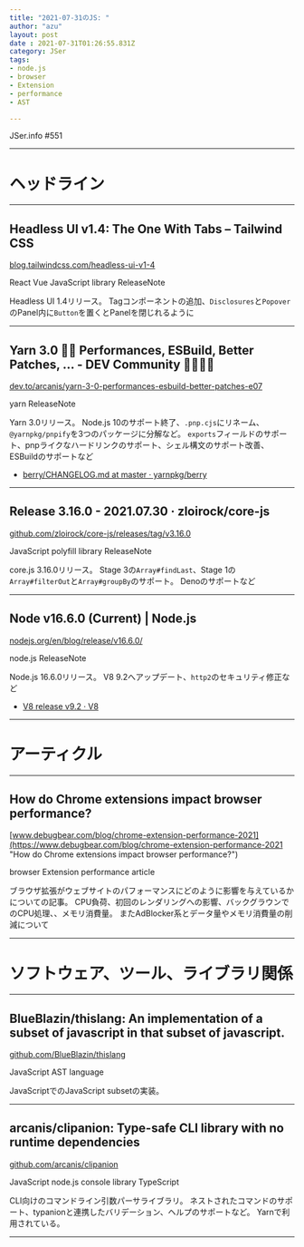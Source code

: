 ```yaml
---
title: "2021-07-31のJS: "
author: "azu"
layout: post
date : 2021-07-31T01:26:55.831Z
category: JSer
tags:
- node.js
- browser
- Extension
- performance
- AST

---
```


JSer.info #551

----

<h1 class="site-genre">ヘッドライン</h1>

----

## Headless UI v1.4: The One With Tabs – Tailwind CSS
[blog.tailwindcss.com/headless-ui-v1-4](https://blog.tailwindcss.com/headless-ui-v1-4 "Headless UI v1.4: The One With Tabs – Tailwind CSS")
<p class="jser-tags jser-tag-icon"><span class="jser-tag">React</span> <span class="jser-tag">Vue</span> <span class="jser-tag">JavaScript</span> <span class="jser-tag">library</span> <span class="jser-tag">ReleaseNote</span></p>

Headless UI 1.4リリース。
Tagコンポーネントの追加、`Disclosures`と`Popover`のPanel内に`Button`を置くとPanelを閉じれるように


----

## Yarn 3.0 🚀🤖 Performances, ESBuild, Better Patches, ... - DEV Community 👩‍💻👨‍💻
[dev.to/arcanis/yarn-3-0-performances-esbuild-better-patches-e07](https://dev.to/arcanis/yarn-3-0-performances-esbuild-better-patches-e07 "Yarn 3.0 🚀🤖 Performances, ESBuild, Better Patches, ... - DEV Community 👩‍💻👨‍💻")
<p class="jser-tags jser-tag-icon"><span class="jser-tag">yarn</span> <span class="jser-tag">ReleaseNote</span></p>

Yarn 3.0リリース。
Node.js 10のサポート終了、`.pnp.cjs`にリネーム、`@yarnpkg/pnpify`を3つのパッケージに分解など。
`exports`フィールドのサポート、pnpライクなハードリンクのサポート、シェル構文のサポート改善、 ESBuildのサポートなど

- [berry/CHANGELOG.md at master · yarnpkg/berry](https://github.com/yarnpkg/berry/blob/master/CHANGELOG.md#300 "berry/CHANGELOG.md at master · yarnpkg/berry")

----

## Release 3.16.0 - 2021.07.30 · zloirock/core-js
[github.com/zloirock/core-js/releases/tag/v3.16.0](https://github.com/zloirock/core-js/releases/tag/v3.16.0 "Release 3.16.0 - 2021.07.30 · zloirock/core-js")
<p class="jser-tags jser-tag-icon"><span class="jser-tag">JavaScript</span> <span class="jser-tag">polyfill</span> <span class="jser-tag">library</span> <span class="jser-tag">ReleaseNote</span></p>

core.js 3.16.0リリース。
Stage 3の`Array#findLast`、Stage 1の`Array#filterOut`と`Array#groupBy`のサポート。
Denoのサポートなど


----

## Node v16.6.0 (Current) | Node.js
[nodejs.org/en/blog/release/v16.6.0/](https://nodejs.org/en/blog/release/v16.6.0/ "Node v16.6.0 (Current) | Node.js")
<p class="jser-tags jser-tag-icon"><span class="jser-tag">node.js</span> <span class="jser-tag">ReleaseNote</span></p>

Node.js 16.6.0リリース。
V8 9.2へアップデート、`http2`のセキュリティ修正など

- [V8 release v9.2 · V8](https://v8.dev/blog/v8-release-92 "V8 release v9.2 · V8")

----
<h1 class="site-genre">アーティクル</h1>

----

## How do Chrome extensions impact browser performance?
[www.debugbear.com/blog/chrome-extension-performance-2021](https://www.debugbear.com/blog/chrome-extension-performance-2021 "How do Chrome extensions impact browser performance?")
<p class="jser-tags jser-tag-icon"><span class="jser-tag">browser</span> <span class="jser-tag">Extension</span> <span class="jser-tag">performance</span> <span class="jser-tag">article</span></p>

ブラウザ拡張がウェブサイトのパフォーマンスにどのように影響を与えているかについての記事。
CPU負荷、初回のレンダリングへの影響、バックグラウンでのCPU処理、、メモリ消費量。
またAdBlocker系とデータ量やメモリ消費量の削減について


----
<h1 class="site-genre">ソフトウェア、ツール、ライブラリ関係</h1>

----

## BlueBlazin/thislang: An implementation of a subset of javascript in that subset of javascript.
[github.com/BlueBlazin/thislang](https://github.com/BlueBlazin/thislang "BlueBlazin/thislang: An implementation of a subset of javascript in that subset of javascript.")
<p class="jser-tags jser-tag-icon"><span class="jser-tag">JavaScript</span> <span class="jser-tag">AST</span> <span class="jser-tag">language</span></p>

JavaScriptでのJavaScript subsetの実装。


----

## arcanis/clipanion: Type-safe CLI library with no runtime dependencies
[github.com/arcanis/clipanion](https://github.com/arcanis/clipanion "arcanis/clipanion: Type-safe CLI library with no runtime dependencies")
<p class="jser-tags jser-tag-icon"><span class="jser-tag">JavaScript</span> <span class="jser-tag">node.js</span> <span class="jser-tag">console</span> <span class="jser-tag">library</span> <span class="jser-tag">TypeScript</span></p>

CLI向けのコマンドライン引数パーサライブラリ。
ネストされたコマンドのサポート、typanionと連携したバリデーション、ヘルプのサポートなど。
Yarnで利用されている。


----
